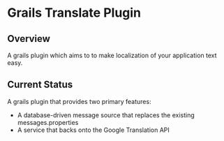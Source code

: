 # Grails Translate Plugin

## Overview

A grails plugin which aims to to make localization of your application text easy.

## Current Status

A grails plugin that provides two primary features:
* A database-driven message source that replaces the existing messages.properties
* A service that backs onto the Google Translation API


